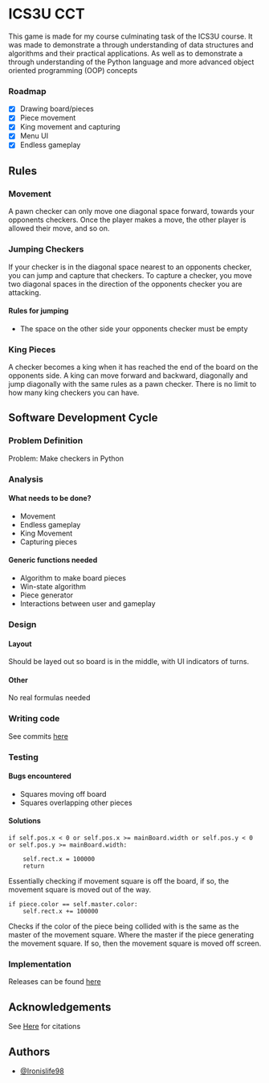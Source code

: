 
# ICS3U CCT

This game is made for my course culminating task of the ICS3U course. It was made to demonstrate a through understanding of data structures and algorithms and their practical applications. As well as to demonstrate a through understanding of the Python language and more advanced object oriented programming (OOP) concepts


### Roadmap


- [x] Drawing board/pieces
- [x] Piece movement
- [x] King movement and capturing
- [x] Menu UI
- [x] Endless gameplay

## Rules
### Movement
A pawn checker can only move one diagonal space forward, towards your opponents checkers.
Once the player makes a move, the other player is allowed their move, and so on.

### Jumping Checkers
If your checker is in the diagonal space nearest to an opponents checker, you can jump and
capture that checkers. To capture a checker, you move two diagonal spaces in the direction
of the opponents checker you are attacking.
#### Rules for jumping
- The space on the other side your opponents checker must be empty

### King Pieces
A checker becomes a king when it has reached the end of the board on the opponents side.
A king can move forward and backward, diagonally and jump diagonally with the same rules as
a pawn checker. There is no limit to how many king checkers you can have.


## Software Development Cycle

### Problem Definition
Problem: Make checkers in Python

### Analysis
#### What needs to be done?
- Movement
- Endless gameplay
- King Movement
- Capturing pieces

#### Generic functions needed
- Algorithm to make board pieces
- Win-state algorithm
- Piece generator
- Interactions  between user and gameplay

### Design
#### Layout
Should be layed out so board is in the middle, with UI indicators of turns. 

#### Other
No real formulas needed

### Writing code
See commits [here](https://github.com/Ironislife98/ICS3U-CCT/commits/main)

### Testing
#### Bugs encountered
- Squares moving off board
- Squares overlapping other pieces

#### Solutions
```
if self.pos.x < 0 or self.pos.x >= mainBoard.width or self.pos.y < 0 or self.pos.y >= mainBoard.width:

    self.rect.x = 100000
    return 
```
Essentially checking if movement square is off the board, if so, the movement square is moved out of the way.

```
if piece.color == self.master.color:
    self.rect.x += 100000
```
Checks if the color of the piece being collided with is the same as the master of the movement square. Where the master if the piece generating the movement square. If so, then the movement square is moved off screen.

### Implementation
Releases can be found [here](https://github.com/Ironislife98/ICS3U-CCT/releases)
## Acknowledgements
See [Here](https://docs.google.com/document/d/1RqiBmbadei_6bYUjA1werJNm_PFnq0WH54d84ZVi_D8/edit?usp=sharing) for citations




## Authors

- [@Ironislife98](https://www.github.com/Ironislife98)

